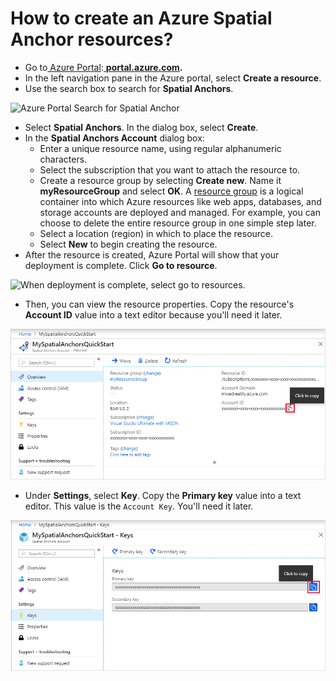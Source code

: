 # How to create an Azure Spatial Anchor resources?

* Go to[ Azure Portal](%20https://portal.azure.com/?WT.mc_id=github-mixedrealitycurriculum-ayyonet):[ **portal.azure.com**](https://portal.azure.com/?WT.mc_id=github-mixedrealitycurriculum-ayyonet)**.**
* In the left navigation pane in the Azure portal, select **Create a resource**.
* Use the search box to search for **Spatial Anchors**.

![Azure Portal Search for Spatial Anchor](../../../.gitbook/assets/portal-search.png)

* Select **Spatial Anchors**. In the dialog box, select **Create**.
* In the **Spatial Anchors Account** dialog box:
  * Enter a unique resource name, using regular alphanumeric characters.
  * Select the subscription that you want to attach the resource to.
  * Create a resource group by selecting **Create new**. Name it **myResourceGroup** and select **OK**. A [resource group](https://docs.microsoft.com/en-us/azure/azure-resource-manager/management/overview#terminology?WT.mc_id=github-mixedrealitycurriculum-ayyonet) is a logical container into which Azure resources like web apps, databases, and storage accounts are deployed and managed. For example, you can choose to delete the entire resource group in one simple step later.
  * Select a location \(region\) in which to place the resource.
  * Select **New** to begin creating the resource.
*  After the resource is created, Azure Portal will show that your deployment is complete. Click **Go to resource**.

![When deployment is complete, select go to resources.](../../../.gitbook/assets/deployment-complete.png)

*  Then, you can view the resource properties. Copy the resource's **Account ID** value into a text editor because you'll need it later.

![Copy Resource&apos;s Account ID.](../../../.gitbook/assets/view-resource-properties.png)

*  Under **Settings**, select **Key**. Copy the **Primary key** value into a text editor. This value is the `Account Key`. You'll need it later.

![](../../../.gitbook/assets/view-account-key.png)

### 

